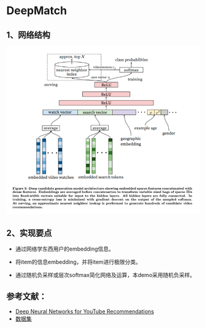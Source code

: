 # DeepMatch

## 1、网络结构

![deepmatch structure](https://github.com/alphaplato/alphaplato/blob/master/image/DeepLearning/deepmatch.png)

## 2、实现要点

* 通过网络学东西用户的embedding信息。

* 将item的信息embedding，并将item进行极限分类。

* 通过随机负采样或层次softmax简化网络及运算，本demo采用随机负采样。

## 参考文献：
* [Deep Neural Networks for YouTube Recommendations](https://static.googleusercontent.com/media/research.google.com/zh-CN//pubs/archive/45530.pdf)
* [数据集](https://grouplens.org/datasets/movielens/25m/)